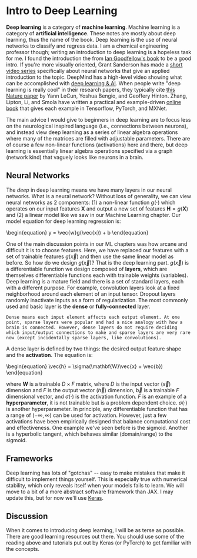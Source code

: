 # Intro to Deep Learning


**Deep learning** is a category of **machine learning**. Machine learning is a category of **artificial intelligence**. These notes are mostly about deep learning, thus the name of the book. Deep learning is the use of neural networks to classify and regress data. I am a chemical engineering professor though; writing an introduction to deep learning is a hopeless task for me. I found the introduction the from [Ian Goodfellow's book](https://www.deeplearningbook.org/contents/intro.html) to be a good intro. If you're more visually oriented, Grant Sanderson has made a [short video series](https://www.youtube.com/watch?v=aircAruvnKk) specifically about neural networks that give an applied introduction to the topic. DeepMind has a high-level video showing what can be accomplished with [deep learning & AI](https://www.youtube.com/watch?v=7R52wiUgxZI). When people write "deep learning is really cool" in their research papers, they typically cite [this Nature paper](https://www.nature.com/articles/nature14539) by Yann LeCun, Yoshua Bengio, and Geoffery Hinton. Zhang, Lipton, Li, and Smola have written a practical and example-driven [online book](http://d2l.ai/index.html) that gives each example in Tensorflow, PyTorch, and MXNet.

The main advice I would give to beginners in deep learning are to focus less on the neurological inspired language (i.e., connections between neurons), and instead view deep learning as a series of linear algebra operations where many of the matrices are filled with adjustable parameters. There are of course a few non-linear functions (activations) here and there, but deep learning is essentially linear algebra operations specified via a graph (network kind) that vaguely looks like neurons in a brain.


## Neural Networks

The *deep* in deep learning means we have many layers in our neural networks. What is a neural network? Without loss of generality, we can view neural networks as 2 components: (1) a non-linear function $g(\cdot)$ which operates on our input features $\mathbf{X}$ and output a new set of features $\mathbf{H} = g(\mathbf{X})$ and (2) a linear model like we saw in our Machine Learning chapter. Our model equation for deep learning regression is:

\begin{equation}
    y = \vec{w}g(\vec{x}) + b
\end{equation}

One of the main discussion points in our ML chapters was how arcane and difficult it is to choose features. Here, we have replaced our features with a set of trainable features $g(\vec{x})$ and then use the same linear model as before. So how do we design $g(\vec{x})$? That is the deep learning part. $g(\vec{x})$ is a differentiable function we design composed of **layers**, which are themselves differentiable functions each with trainable weights (variables). Deep learning is a mature field and there is a set of standard layers, each with a different purpose. For example, convolution layers look at a fixed neighborhood around each element of an input tensor. Dropout layers randomly inactivate inputs as a form of regularization. The most commonly used and basic layer is the **dense** or **fully-connected** layer.

```{margin}
Dense means each input element affects each output element. At one point, sparse layers were popular and had a nice analogy with how a brain is connected. However, dense layers do not require deciding which input/output connections to make and sparse layers are very rare now (except incidentally sparse layers, like convolutions).
```

A dense layer is defined by two things: the desired output feature shape and the **activation**. The equation is:

\begin{equation}
     \vec{h} = \sigma(\mathbf{W}\vec{x} + \vec{b})
\end{equation}

where $\mathbf{W}$ is a trainable $D \times F$ matrix, where $D$ is the input vector ($\vec{x}$) dimension and $F$ is the output vector ($\vec{h}$) dimension, $\vec{b}$ is a trainable $F$ dimensional vector, and $\sigma(\cdot)$ is the activation function. $F$ is an example of a **hyperparameter**, it is not trainable but is a problem dependent choice. $\sigma(\cdot)$ is another hyperparameter. In principle, any differentiable function that has a range of $(-\infty, \infty)$ can be used for activation. However, just a few activations have been empirically designed that balance computational cost and effectiveness. One example we've seen before is the sigmoid. Another is a hyperbolic tangent, which behaves similar (domain/range) to the sigmoid.


## Frameworks


Deep learning has lots of "gotchas" -- easy to make mistakes that make it difficult to implement things yourself. This is especially true with numerical stability, which only reveals itself when your models fails to learn. We will move to a bit of a more abstract software framework than JAX. I may update this, but for now we'll use [Keras](https://keras.io/).

## Discussion

When it comes to introducing deep learning, I will be as terse as possible. There are good learning resources out there. You should use some of the reading above and tutorials put out by Keras (or PyTorch) to get familiar with the concepts.

